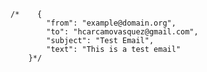
    /*    {
            "from": "example@domain.org",
            "to": "hcarcamovasquez@gmail.com",
            "subject": "Test Email",
            "text": "This is a test email"
        }*/
